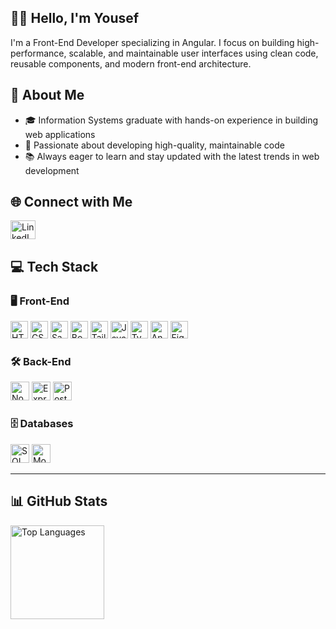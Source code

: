 <h2 align="left">👋🏻 Hello, I'm Yousef</h2>

<p align="left">
  I'm a Front-End Developer specializing in Angular. I focus on building high-performance, scalable, and maintainable user interfaces using clean code, reusable components, and modern front-end architecture.
</p>


## 🚀 About Me

- 🎓 Information Systems graduate with hands-on experience in building web applications  
- 🚀 Passionate about developing high-quality, maintainable code  
- 📚 Always eager to learn and stay updated with the latest trends in web development  


## 🌐 Connect with Me

<p align="left">
  <a href="https://www.linkedin.com/in/iyousefibrahim" target="_blank">
    <img src="https://raw.githubusercontent.com/maurodesouza/profile-readme-generator/master/src/assets/icons/social/linkedin/default.svg" width="40" height="30" alt="LinkedIn" />
  </a>
</p>


## 💻 Tech Stack

### 🖥️ Front-End

<div align="left">
  <img src="https://img.shields.io/badge/HTML5-E34F26?logo=html5&logoColor=white&style=for-the-badge" height="28" alt="HTML5" />
  <img src="https://img.shields.io/badge/CSS3-1572B6?logo=css3&logoColor=white&style=for-the-badge" height="28" alt="CSS3" />
  <img src="https://img.shields.io/badge/Sass-CC6699?logo=sass&logoColor=black&style=for-the-badge" height="28" alt="Sass" />
  <img src="https://img.shields.io/badge/Bootstrap-7952B3?logo=bootstrap&logoColor=white&style=for-the-badge" height="28" alt="Bootstrap" />
  <img src="https://img.shields.io/badge/Tailwind CSS-06B6D4?logo=tailwindcss&logoColor=black&style=for-the-badge" height="28" alt="Tailwind CSS" />
  <img src="https://img.shields.io/badge/JavaScript-F7DF1E?logo=javascript&logoColor=black&style=for-the-badge" height="28" alt="JavaScript" />
  <img src="https://img.shields.io/badge/TypeScript-3178C6?logo=typescript&logoColor=white&style=for-the-badge" height="28" alt="TypeScript" />
  <img src="https://img.shields.io/badge/Angular-DD0031?logo=angular&logoColor=white&style=for-the-badge" height="28" alt="Angular" />
  <img src="https://img.shields.io/badge/Figma-F24E1E?logo=figma&logoColor=white&style=for-the-badge" height="28" alt="Figma" />
</div>

### 🛠️ Back-End

<div align="left">
  <img src="https://img.shields.io/badge/Node.js-339933?logo=nodedotjs&logoColor=white&style=for-the-badge" height="30" alt="Node.js" />
  <img src="https://img.shields.io/badge/Express-000000?logo=express&logoColor=white&style=for-the-badge" height="30" alt="Express.js" />
  <img src="https://img.shields.io/badge/Postman-FF6C37?logo=postman&logoColor=black&style=for-the-badge" height="30" alt="Postman" />
</div>

### 🗄️ Databases

<div align="left">
  <img src="https://img.shields.io/badge/Microsoft SQL Server-CC2927?logo=microsoftsqlserver&logoColor=white&style=for-the-badge" height="30" alt="SQL Server" />
  <img src="https://img.shields.io/badge/MongoDB-47A248?logo=mongodb&logoColor=white&style=for-the-badge" height="30" alt="MongoDB" />
</div>

---

## 📊 GitHub Stats

<div align="left">
  <img src="https://github-readme-stats.vercel.app/api/top-langs?username=iyousefibrahim&locale=en&hide_title=false&layout=compact&card_width=320&langs_count=6&theme=apprentice&hide_border=true" height="150" alt="Top Languages" />
</div>
